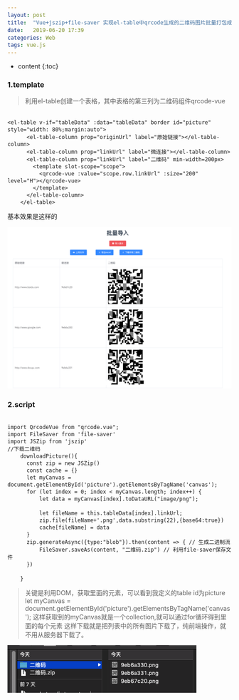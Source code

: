 ```yaml
---
layout: post
title:  "Vue+jszip+file-saver 实现el-table中qrcode生成的二维码图片批量打包成zip下载"
date:   2019-06-20 17:39
categories: Web
tags: vue.js
---
```


* content
{:toc}

### 1.template

>利用el-table创建一个表格，其中表格的第三列为二维码组件qrcode-vue

```

<el-table v-if="tableData" :data="tableData" border id="picture" style="width: 80%;margin:auto">
      <el-table-column prop="originUrl" label="原始链接"></el-table-column>
      <el-table-column prop="linkUrl" label="微连接"></el-table-column>
      <el-table-column prop="linkUrl" label="二维码" min-width=200px>
        <template slot-scope="scope">
          <qrcode-vue :value="scope.row.linkUrl" :size="200" level="H"></qrcode-vue>
        </template>
      </el-table-column>
    </el-table>

```

基本效果是这样的

![template.png](https://github.com/JianghongJohn/jianghongjohn.github.io/blob/master/resource/web_zip1.png?raw=true)

### 2.script

```

import QrcodeVue from "qrcode.vue";
import FileSaver from 'file-saver'
import JSZip from 'jszip'
//下载二维码
    downloadPicture(){
      const zip = new JSZip()
      const cache = {}
      let myCanvas = document.getElementById('picture').getElementsByTagName('canvas');
      for (let index = 0; index < myCanvas.length; index++) {
          let data = myCanvas[index].toDataURL("image/png");

          let fileName = this.tableData[index].linkUrl;
          zip.file(fileName+'.png',data.substring(22),{base64:true})
          cache[fileName] = data
      }
      zip.generateAsync({type:"blob"}).then(content => { // 生成二进制流
          FileSaver.saveAs(content, "二维码.zip") // 利用file-saver保存文件
      })
      
    }

```

>关键是利用DOM，获取里面的元素，可以看到我定义的table id为picture
let myCanvas = document.getElementById('picture').getElementsByTagName('canvas');
这样获取到的myCanvas就是一个collection,就可以通过for循环得到里面的每个元素
这样下载就是把列表中的所有图片下载了，纯前端操作，就不用从服务器下载了。

![result](https://github.com/JianghongJohn/jianghongjohn.github.io/blob/master/resource/web_zip2.jpg?raw=true)


